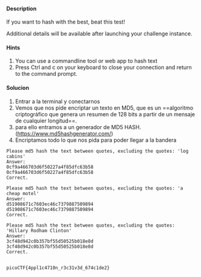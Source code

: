 #### Description

If you want to hash with the best, beat this test!

Additional details will be available after launching your challenge instance.

#### Hints 
1. You can use a commandline tool or web app to hash text
2. Press Ctrl and c on your keyboard to close your connection and return to the command prompt.


#### Solucion
1. Entrar a la terminal y conectarnos
2. Vemos que nos pide encriptar un texto en MD5, que es un ==algoritmo criptográfico que genera un resumen de 128 bits a partir de un mensaje de cualquier longitud==.
3. para ello entramos a un generador de MD5 HASH. (https://www.md5hashgenerator.com/)
4. Encriptamos todo lo que nos pida para poder llegar a la bandera
```
Please md5 hash the text between quotes, excluding the quotes: 'log cabins'
Answer: 
0cf9a466703d6f50227a4f85dfc63b58
0cf9a466703d6f50227a4f85dfc63b58
Correct.

Please md5 hash the text between quotes, excluding the quotes: 'a cheap motel'
Answer: 
d51908671c7603ec46c7379887509894
d51908671c7603ec46c7379887509894
Correct.

Please md5 hash the text between quotes, excluding the quotes: 'Hillary Rodham Clinton'
Answer: 
3cf48d942c0b357bf55d50525b018e8d
3cf48d942c0b357bf55d50525b018e8d
Correct.


picoCTF{4ppl1c4710n_r3c31v3d_674c1de2}
```
